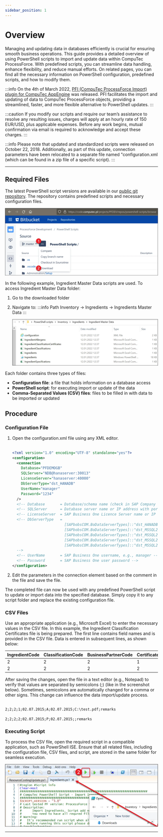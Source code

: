 ```yaml
---
sidebar_position: 1
---
```


# Overview

Managing and updating data in databases efficiently is crucial for ensuring smooth business operations. This guide provides a detailed overview of using PowerShell scripts to import and update data within CompuTec ProcessForce. With predefined scripts, you can streamline data handling, enhance flexibility, and reduce manual efforts. On related pages, you can find all the necessary information on PowerShell configuration, predefined scripts, and how to modify them.

:::info
    On the 4th of March 2022, [PFI (CompuTec ProcessForce Import) plugin for CompuTec AppEngine](/docs/appengine/plugins-user-guide/pfi) was released. PFI facilitates the import and updating of data to CompuTec ProcessForce objects, providing a streamlined, faster, and more flexible alternative to PowerShell updates.
:::

:::caution
   If you modify our scripts and require our team’s assistance to resolve any resulting issues, charges will apply at an hourly rate of 150 EUR/USD, plus applicable expenses. Before any work begins, mutual confirmation via email is required to acknowledge and accept these charges.
:::

:::info
    Please note that updated and standardized scripts were released on October 22, 2018. Additionally, as part of this update, connection parameters have been relocated to a separate file named "configuration.xml (which can be found in a zip file of a specific script).
:::

---

## Required Files

The latest PowerShell script versions are available in our [public git repository](https://github.com/CompuTec/processforce-powershell). The repository contains predefined scripts and necessary configuration files.

![Download](./media/overview/scripts-download.webp)

In the following example, Ingredient Master Data scripts are used. To access Ingredient Master Data folder:

1. Go to the downloaded folder
2. Navigate to:
    :::info Path
    Inventory → Ingredients → Ingredients Master Data
    :::

    ![Ingredients](./media/overview/powershell-scripts-ingredients.webp)

Each folder contains three types of files:

- **Configuration file**: a file that holds information on a database access
- **PowerShell script**: for executing import or update of the data
- **Comma-Separated Values (CSV) files**: files to be filled in with data to be imported or updated

## Procedure

### Configuration File

1. Open the configuration.xml file using any XML editor.

    ```xml

    <?xml version="1.0" encoding="UTF-8" standalone="yes"?>
    <configuration>
      <connection
        Database="PFDEMOGB"
        SQLServer="NDB@hanaserver:30013"
        LicenseServer="hanaserver:40000"
        DbServerType="dst_HANADB"
        UserName="manager"
        Password="1234"
      />
      <!-- Database       = Database/schema name (check in SAP Company select form/window, or in Microsoft SQL Server Management Studio or in SAP HANA Studio) -->
      <!-- SQLServer      = Database server name or IP address with port number; Should be the same as in the System Landscape Directory (check https://<Server>:<Port>/ControlCenter); Sometimes the best is to use an IP address to resolve connection problems -->
      <!-- LicenseServer  = SAP Business One Licence Server name or IP address with a port number (check in SAP Business One client -> Administration -> License -> License Administration -> License Server) -->
      <!-- DbServerType   =
                            [SAPbobsCOM.BoDataServerTypes]::"dst_HANADB"      # For SAP HANA
                            [SAPbobsCOM.BoDataServerTypes]::"dst_MSSQL2019"   # For Microsoft SQL Server 2019
                            [SAPbobsCOM.BoDataServerTypes]::"dst_MSSQL2016"   # For Microsoft SQL Server 2016
                            [SAPbobsCOM.BoDataServerTypes]::"dst_MSSQL2014"   # For Microsoft SQL Server 2014
                            [SAPbobsCOM.BoDataServerTypes]::"dst_MSSQL2012"   # For Microsoft SQL Server 2012
      -->
      <!-- UserName       = SAP Business One username, e.g., manager -->
      <!-- Password       = SAP Business One user password -->
    </configuration>

    ```

2. Edit the parameters in the connection element based on the comment in the file and save the file.

The completed file can now be used with any predefined PowerShell script to update or import data into the specified database. Simply copy it to any script folder and replace the existing configuration file.

### CSV Files

Use an appropriate application (e.g., Microsoft Excel) to enter the necessary values in the CSV file. In this example, the Ingredient Classification Certificates file is being prepared. The first line contains field names and is provided in the CSV file. Data is entered in subsequent lines, as shown below:

| IngredientCode | ClassificationCode | BusinessPartnerCode | CertificateNumber | CertificateDate | Status | StatusDate | Attachment  | Remarks |
| -------------- | ------------------ | ------------------- | ----------------- | --------------- | ------ | ---------- | ----------- | ------- |
| 2              | 2                  | 2                   | 1                 | 02.07.2015      | A      | 02.07.2015 | C:\test.pdf | remarks |
| 2              | 2                  | 2                   | 2                 | 02.07.2015      | P      | 02.07.2015 |             | remarks |

After saving the changes, open the file in a text editor (e.g., Notepad) to verify that values are separated by semicolons (;) (like in the screenshot below). Sometimes, semicolons are automatically changed for a comma or other signs. This change can influence the data import/update process.

```IngredientCode;ClassificationCode;BusinessPartnerCode;CertificateNumber;CertificateDate;Status;StatusDate;Attachment;Remarks

2;2;2;1;02.07.2015;A;02.07.2015;C:\test.pdf;remarks

2;2;2;2;02.07.2015;P;02.07.2015;;remarks

```

### Executing Script

To process the CSV file, open the required script in a compatible application, such as PowerShell ISE. Ensure that all related files, including the configuration file, CSV files, and script, are stored in the same folder for seamless execution.

![Run script](./media/overview/run-script.webp)

---
